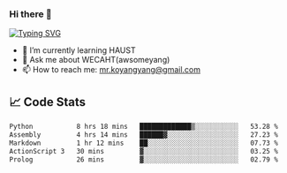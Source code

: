 ### Hi there 👋

[![Typing SVG](https://readme-typing-svg.herokuapp.com?color=%23F78A63&lines=Here+are+some+ideas+to+get+you+started%3A)](https://git.io/typing-svg)

- 🌱 I’m currently learning HAUST
- 💬 Ask me about WECAHT(awsomeyang)
- 📫 How to reach me: mr.koyangyang@gmail.com

## &#x1f4c8; Code Stats
<!--START_SECTION:waka-->

```txt
Python           8 hrs 18 mins   █████████████▒░░░░░░░░░░░   53.28 %
Assembly         4 hrs 14 mins   ██████▓░░░░░░░░░░░░░░░░░░   27.23 %
Markdown         1 hr 12 mins    ██░░░░░░░░░░░░░░░░░░░░░░░   07.73 %
ActionScript 3   30 mins         ▓░░░░░░░░░░░░░░░░░░░░░░░░   03.25 %
Prolog           26 mins         ▓░░░░░░░░░░░░░░░░░░░░░░░░   02.79 %
```

<!--END_SECTION:waka-->